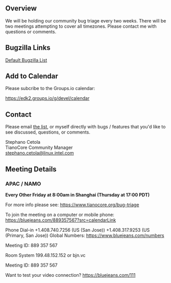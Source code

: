 ## Overview
We will be holding our community bug triage every two weeks. There will be two meetings attempting to cover all timezones. Please contact me with questions or comments.  

## Bugzilla Links
[Default Bugzilla List](https://bugzilla.tianocore.org/buglist.cgi?cmdtype=dorem&list_id=14095&namedcmd=Tianocore%20Issues%20UNCONFIRMED&remaction=run&sharer_id=14)

## Add to Calendar
Please subcribe to the Groups.io calendar:  
  
https://edk2.groups.io/g/devel/calendar

## Contact
Please email [the list](https://edk2.groups.io/g/devel), or myself directly with bugs / features that you'd like to see discussed, questions, or comments.

Stephano Cetola  
TianoCore Community Manager  
stephano.cetola@linux.intel.com    
  
## Meeting Details

### APAC / NAMO
  
**Every Other Friday at 8:00am in Shanghai (Thursday at 17:00 PDT)**
  
For more info please see:
https://www.tianocore.org/bug-triage

To join the meeting on a computer or mobile phone: 
https://bluejeans.com/889357567?src=calendarLink

Phone Dial-in
+1.408.740.7256 (US (San Jose))
+1.408.317.9253 (US (Primary, San Jose))
Global Numbers: https://www.bluejeans.com/numbers

Meeting ID: 889 357 567

Room System
199.48.152.152 or bjn.vc

Meeting ID: 889 357 567

Want to test your video connection?
https://bluejeans.com/111